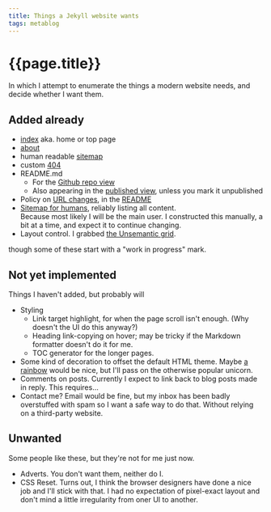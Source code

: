 ```yaml
---
title: Things a Jekyll website wants
tags: metablog
---
```


# {{page.title}}

In which I attempt to enumerate the things a modern website needs, and
decide whether I want them.

## Added already

* [index](/index.html) aka. home or top page
* [about](/about.html)
* human readable [sitemap](/sitemap.html)
* custom [404](/404.html)
* README.md
	* For the [Github repo view](https://github.com/mcast/mcast.github.io#readme)
	* Also appearing in the [published view](/README.html), unless you mark it unpublished
* Policy on [URL changes](http://www.w3.org/Provider/Style/URI.html), in the [README](/README.html#policies)
* [Sitemap for humans]({{site.baseurl}}/sitemap.html), reliably listing all content.  
  Because most likely I will be the main user.  I constructed this manually, a bit at a time, and expect it to continue changing.
* Layout control.  I grabbed [the Unsemantic grid]({{site.baseurl}}/2016/04/18/unsemantic-fluid-grid.html).

though some of these start with a "work in progress" mark.

## Not yet implemented

Things I haven't added, but probably will

* Styling
	* Link target highlight, for when the page scroll isn't enough.  (Why doesn't the UI do this anyway?)
	* Heading link-copying on hover; may be tricky if the Markdown formatter doesn't do it for me.
	* TOC generator for the longer pages.
* Some kind of decoration to offset the default HTML theme.  Maybe [a rainbow](http://www.t8o.org/moved.jpeg) would be nice, but I'll pass on the otherwise popular unicorn.
* Comments on posts.  Currently I expect to link back to blog posts made in reply.  This requires...
* Contact me?  Email would be fine, but my inbox has been badly overstuffed with spam so I want a safe way to do that.  Without relying on a third-party website.

## Unwanted

Some people like these, but they're not for me just now.

* Adverts.  You don't want them, neither do I.
* CSS Reset.  Turns out, I think the browser designers have done a nice job and I'll stick with that.  I had no expectation of pixel-exact layout and don't mind a little irregularity from oner UI to another.

